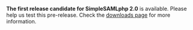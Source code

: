 **The first release candidate for SimpleSAMLphp 2.0** is available. Please help us test this pre-release. Check the [downloads page](/download) for more information.
